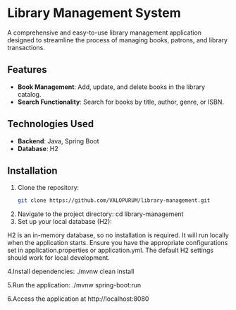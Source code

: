 
# Library Management System

A comprehensive and easy-to-use library management application designed to streamline the process of managing books, patrons, and library transactions.

## Features

- **Book Management**: Add, update, and delete books in the library catalog.
- **Search Functionality**: Search for books by title, author, genre, or ISBN.

## Technologies Used

- **Backend**: Java, Spring Boot
- **Database**: H2

## Installation

1. Clone the repository:
   ```bash
   git clone https://github.com/VALOPURUM/library-management.git
   
2. Navigate to the project directory:
   cd library-management
3. Set up your local database (H2):

H2 is an in-memory database, so no installation is required. It will run locally when the application starts.
Ensure you have the appropriate configurations set in application.properties or application.yml. The default H2 settings should work for local development.

4.Install dependencies:
./mvnw clean install

5.Run the application:
./mvnw spring-boot:run

6.Access the application at http://localhost:8080




